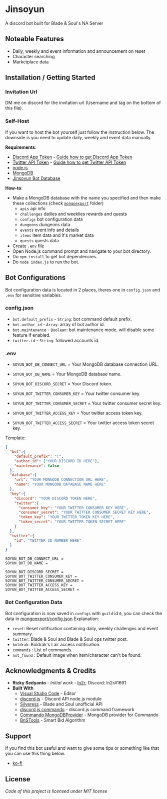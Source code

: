 # Jinsoyun
A discord bot built for Blade &amp; Soul's NA Server

## Noteable Features
* Daily, weekly and event information and announcement on reset
* Character searching
* Marketplace data

## Installation / Getting Started
### Invitation Url
DM me on discord for the invitation url (Username and tag on the bottom of this file).

### Self-Host
If you want to host the bot yourself just follow the instruction below. The downside is you need to update daily, weekly and event data manually.

**Requirements**:
* [Discord App Token](https://discordapp.com/developers/applications/) - [Guide how to get Discord App Token](https://anidiots.guide/getting-started/getting-started-long-version)
* [Twitter API Token](https://developer.twitter.com/) - [Guide how to get Twitter API Token](https://developer.twitter.com/en/docs/basics/authentication/guides/access-tokens.html)
* [node.js](https://nodejs.org/)
* [MongoDB](https://www.mongodb.com/)
* [Jinsoyun Bot Database](http://jinsoyun.ln2r.web.id/api/)

**How-to**:
* Make a MongoDB database with the name you specified and then make these collections (check [`mongoexport`](https://github.com/ln2r/jinsoyun/tree/stable/mongoexport) folder)
  - `apis` api info 
  - `challenges` dailies and weeklies rewards and quests
  - `configs` bot configuration data
  - `dungeons` dungeons data
  - `events` event info and details
  - `items` item data and it's market data
  - `quests` quests data
* [Create `.env` file](#.env)
* Open Node.js command prompt and navigate to your bot directory.
* Do `npm install` to get bot dependencies.
* Do `node index.js` to run the bot.

## Bot Configurations
Bot configuration data is located in 2 places, theres one in `config.json` and `.env` for sensitive variables.

### config.json
* `bot.default_prefix` - `String`: bot command default prefix.
* `bot.author_id` - `Array`: array of bot author id.
* `bot.maintenance` - `Boolean`: bot maintenance mode, will disable some feature if enabled.
* `twitter.id` - `String`: followed accounts id.

### .env
* `SOYUN_BOT_DB_CONNECT_URL` = Your MongoDB database connection URL.
* `SOYUN_BOT_DB_NAME` = Your MongoDB database name.

* `SOYUN_BOT_DISCORD_SECRET` = Your Discord token.
* `SOYUN_BOT_TWITTER_CONSUMER_KEY` = Your twitter consumer key. 
* `SOYUN_BOT_TWITTER_CONSUMER_SECRET` = Your twitter consumer secret key. 
* `SOYUN_BOT_TWITTER_ACCESS_KEY` = Your twitter access token key. 
* `SOYUN_BOT_TWITTER_ACCESS_SECRET` = Your twitter access token secret key.

Template:
  ```JSON
  {
    "bot":{
      "default_prefix": "!",
      "author_id": ["YOUR DISCORD ID HERE"],
      "maintenance": false
    },
    "database":{
      "url": "YOUR MONGODB CONNECTION URL HERE",
      "name": "YOUR MONGODB DATABASE NAME HERE"
    },
    "key":{
      "discord": "YOUR DISCORD TOKEN HERE",
      "twitter":{
        "consumer_key": "YOUR TWITTER CONSUMER KEY HERE",
        "consumer_secret": "YOUR TWITTER CONSUMER SECRET KEY HERE",
        "token_key": "YOUR TWITTER TOKEN KEY HERE",
        "token_secret": "YOUR TWITTER TOKEN SECRET HERE"
      }
    },
    "twitter":{
      "id": "TWITTER ID NUMBER HERE"
    }
  }
  ```

  ```.env
  SOYUN_BOT_DB_CONNECT_URL =
  SOYUN_BOT_DB_NAME = 

  SOYUN_BOT_DISCORD_SECRET = 
  SOYUN_BOT_TWITTER_CONSUMER_KEY =  
  SOYUN_BOT_TWITTER_CONSUMER_SECRET =  
  SOYUN_BOT_TWITTER_ACCESS_KEY =  
  SOYUN_BOT_TWITTER_ACCESS_SECRET = 
  ```

### Bot Configuration Data
Bot configuration is now saved in `configs` with `guild` id `0`, you can check the data in [mongoexport/config.json](https://github.com/ln2r/jinsoyun/blob/dev/mongoexport/configs.json)
Explanation:
* `reset`: Reset notification containing daily, weekly challenges and event summary.
* `twitter`: Blade & Soul and Blade & Soul ops twitter post.
* `koldrak`: Koldrak's Lair access notification.
* `commands` : List of commands.
* `not_found` : Default image when item/character can't be found.

## Acknowledgments & Credits
* **Rizky Sedyanto** - *Initial work* - [ln2r](https://ln2r.tumblr.com/); Discord: ln2r#1691
* **Built With**
  * [Visual Studio Code](https://code.visualstudio.com/) - Editor
  * [discord.js](https://discord.js.org/) - Discord API node.js module
  * [Silveress](https://bns.silveress.ie/) - Blade and Soul unofficial API
  * [discord.js commando](https://github.com/discordjs/Commando) - discord.js command framework
  * [Commando MongoDBProvider](https://github.com/paulhobbel/commando-provider-mongo) - MongoDB provider for Commando
  * [BnSTools](https://bnstools.info/) - Smart Bid Algorithm

## Support
If you find this bot useful and want to give some tips or something like that you can use this thing below.
* [ko-fi](https://ko-fi.com/ln2rworks)

## License
*Code of this project is licensed under MIT license*
